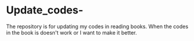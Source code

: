 # Update_codes-
The repository is for updating my codes in reading books. When the codes in the book is doesn't work or I want to make it better.
